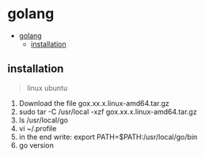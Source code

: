 # golang

- [golang](#golang)
  - [installation](#installation)

## installation

>linux ubuntu
1. Download the file gox.xx.x.linux-amd64.tar.gz
2. sudo tar -C /usr/local -xzf gox.xx.x.linux-amd64.tar.gz
3. ls /usr/local/go
4. vi ~/.profile
5. in the end write: export PATH=$PATH:/usr/local/go/bin
6. go version